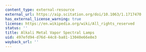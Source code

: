```yaml
---
content_type: external-resource
external_url: https://aip.scitation.org/doi/10.1063/1.1717470
has_external_license_warning: true
license: https://en.wikipedia.org/wiki/All_rights_reserved
status: ''
title: Alkali Metal Vapor Spectral Lamps
uid: 497efd94-d76d-44c8-ba81-13040e66e8e3
wayback_url: ''
---
```

